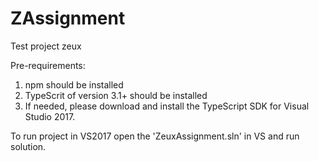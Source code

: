 # ZAssignment
Test project zeux

Pre-requirements:
1) npm should be installed
2) TypeScrit of version 3.1+ should be installed
3) If needed, please download and install the TypeScript SDK for Visual Studio 2017.

To run project in VS2017 open the 'ZeuxAssignment.sln' in VS and run solution.
